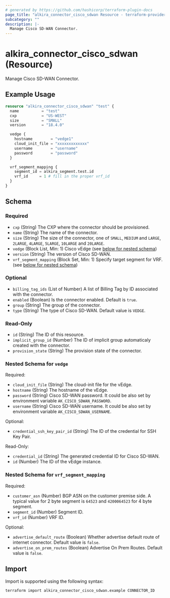 ```yaml
---
# generated by https://github.com/hashicorp/terraform-plugin-docs
page_title: "alkira_connector_cisco_sdwan Resource - terraform-provider-alkira"
subcategory: ""
description: |-
  Manage Cisco SD-WAN Connector.
---
```


# alkira_connector_cisco_sdwan (Resource)

Manage Cisco SD-WAN Connector.

## Example Usage

```terraform
resource "alkira_connector_cisco_sdwan" "test" {
  name          = "test"
  cxp           = "US-WEST"
  size          = "SMALL"
  version       = "18.4.0"

  vedge {
    hostname        = "vedge1"
    cloud_init_file = "xxxxxxxxxxxxx"
    username        = "username"
    password        = "password"
  }

  vrf_segment_mapping {
    segment_id = alkira_segment.test.id
    vrf_id     = 1 # fill in the proper vrf_id
  }
}
```

<!-- schema generated by tfplugindocs -->
## Schema

### Required

- `cxp` (String) The CXP where the connector should be provisioned.
- `name` (String) The name of the connector.
- `size` (String) The size of the connector, one of `SMALL`, `MEDIUM` and `LARGE`, `2LARGE`, `4LARGE`, `5LARGE`, `10LARGE` and `20LARGE`.
- `vedge` (Block List, Min: 1) Cisco vEdge (see [below for nested schema](#nestedblock--vedge))
- `version` (String) The version of Cisco SD-WAN.
- `vrf_segment_mapping` (Block Set, Min: 1) Specify target segment for VRF. (see [below for nested schema](#nestedblock--vrf_segment_mapping))

### Optional

- `billing_tag_ids` (List of Number) A list of Billing Tag by ID associated with the connector.
- `enabled` (Boolean) Is the connector enabled. Default is `true`.
- `group` (String) The group of the connector.
- `type` (String) The type of Cisco SD-WAN. Default value is `VEDGE`.

### Read-Only

- `id` (String) The ID of this resource.
- `implicit_group_id` (Number) The ID of implicit group automaticaly created with the connector.
- `provision_state` (String) The provision state of the connector.

<a id="nestedblock--vedge"></a>
### Nested Schema for `vedge`

Required:

- `cloud_init_file` (String) The cloud-init file for the vEdge.
- `hostname` (String) The hostname of the vEdge.
- `password` (String) Cisco SD-WAN password. It could be also set by environment variable `AK_CISCO_SDWAN_PASSWORD`.
- `username` (String) Cisco SD-WAN username. It could be also set by environment variable `AK_CISCO_SDWAN_USERNAME`.

Optional:

- `credential_ssh_key_pair_id` (String) The ID of the credential for SSH Key Pair.

Read-Only:

- `credential_id` (String) The generated credential ID for Cisco SD-WAN.
- `id` (Number) The ID of the vEdge instance.


<a id="nestedblock--vrf_segment_mapping"></a>
### Nested Schema for `vrf_segment_mapping`

Required:

- `customer_asn` (Number) BGP ASN on the customer premise side. A typical value for 2 byte segment is `64523` and `4200064523` for 4 byte segment.
- `segment_id` (Number) Segment ID.
- `vrf_id` (Number) VRF ID.

Optional:

- `advertise_default_route` (Boolean) Whether advertise default route of internet connector. Default value is `false`.
- `advertise_on_prem_routes` (Boolean) Advertise On Prem Routes. Default value is `false`.

## Import

Import is supported using the following syntax:

```shell
terraform import alkira_connector_cisco_sdwan.example CONNECTOR_ID
```
